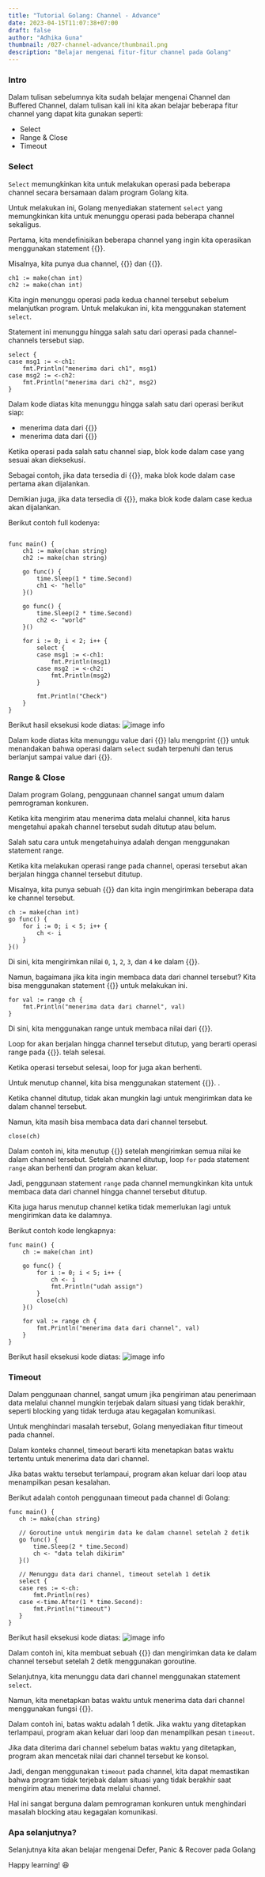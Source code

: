 ```yaml
---
title: "Tutorial Golang: Channel - Advance"
date: 2023-04-15T11:07:38+07:00
draft: false
author: "Adhika Guna"
thumbnail: /027-channel-advance/thumbnail.png
description: "Belajar mengenai fitur-fitur channel pada Golang"
---
```



### Intro

Dalam tulisan sebelumnya kita sudah belajar mengenai Channel dan Buffered Channel, dalam tulisan kali ini kita akan belajar beberapa fitur channel yang dapat kita gunakan seperti:
- Select
- Range & Close
- Timeout



### Select

`Select` memungkinkan kita untuk melakukan operasi pada beberapa channel secara bersamaan dalam program Golang kita. 

Untuk melakukan ini, Golang menyediakan statement `select` yang memungkinkan kita untuk menunggu operasi pada beberapa channel sekaligus.

Pertama, kita mendefinisikan beberapa channel yang ingin kita operasikan menggunakan statement {{<singlelinecodeblock text="make">}}. 

Misalnya, kita punya dua channel, {{<singlelinecodeblock text="ch1">}} dan {{<singlelinecodeblock text="ch2">}}.

```golang
ch1 := make(chan int)
ch2 := make(chan int)
```

Kita ingin menunggu operasi pada kedua channel tersebut sebelum melanjutkan program. Untuk melakukan ini, kita menggunakan statement `select`. 

Statement ini menunggu hingga salah satu dari operasi pada channel-channels tersebut siap.

```golang
select {
case msg1 := <-ch1:
    fmt.Println("menerima dari ch1", msg1)
case msg2 := <-ch2:
    fmt.Println("menerima dari ch2", msg2)
}
```
Dalam kode diatas kita menunggu hingga salah satu dari operasi berikut siap:
- menerima data dari {{<singlelinecodeblock text="ch1">}}
- menerima data dari {{<singlelinecodeblock text="ch2">}}

Ketika operasi pada salah satu channel siap, blok kode dalam case yang sesuai akan dieksekusi. 

Sebagai contoh, jika data tersedia di {{<singlelinecodeblock text="ch1">}}, maka blok kode dalam case pertama akan dijalankan. 

Demikian juga, jika data tersedia di {{<singlelinecodeblock text="ch2">}}, maka blok kode dalam case kedua akan dijalankan.

Berikut contoh full kodenya:
```golang

func main() {
	ch1 := make(chan string)
	ch2 := make(chan string)

	go func() {
		time.Sleep(1 * time.Second)
		ch1 <- "hello"
	}()

	go func() {
		time.Sleep(2 * time.Second)
		ch2 <- "world"
	}()

	for i := 0; i < 2; i++ {
		select {
		case msg1 := <-ch1:
			fmt.Println(msg1)
		case msg2 := <-ch2:
			fmt.Println(msg2)
		}

		fmt.Println("Check")
	}
}
```

Berikut hasil eksekusi kode diatas:
![image info](/027-channel-advance/pict1.jpeg)

Dalam kode diatas kita menunggu value dari {{<singlelinecodeblock text="ch1">}} lalu mengprint {{<singlelinecodeblock text="Check">}} untuk menandakan bahwa operasi dalam `select` sudah terpenuhi dan terus berlanjut sampai value dari {{<singlelinecodeblock text="ch2">}}.


### Range & Close

Dalam program Golang, penggunaan channel sangat umum dalam pemrograman konkuren. 

Ketika kita mengirim atau menerima data melalui channel, kita harus mengetahui apakah channel tersebut sudah ditutup atau belum. 

Salah satu cara untuk mengetahuinya adalah dengan menggunakan statement range.

Ketika kita melakukan operasi range pada channel, operasi tersebut akan berjalan hingga channel tersebut ditutup. 

Misalnya, kita punya sebuah {{<singlelinecodeblock text="channel ch">}} dan kita ingin mengirimkan beberapa data ke channel tersebut.

```golang
ch := make(chan int)
go func() {
    for i := 0; i < 5; i++ {
        ch <- i
    }
}()
```
Di sini, kita mengirimkan nilai `0`, `1`, `2`, `3`, dan `4` ke dalam {{<singlelinecodeblock text="channel ch">}}. 

Namun, bagaimana jika kita ingin membaca data dari channel tersebut? Kita bisa menggunakan statement {{<singlelinecodeblock text="range">}} untuk melakukan ini.
```golang
for val := range ch {
    fmt.Println("menerima data dari channel", val)
}
```

Di sini, kita menggunakan range untuk membaca nilai dari {{<singlelinecodeblock text="channel ch">}}. 

Loop for akan berjalan hingga channel tersebut ditutup, yang berarti operasi range pada {{<singlelinecodeblock text="channel ch">}}.  telah selesai. 

Ketika operasi tersebut selesai, loop for juga akan berhenti.

Untuk menutup channel, kita bisa menggunakan statement {{<singlelinecodeblock text="close">}}. . 

Ketika channel ditutup, tidak akan mungkin lagi untuk mengirimkan data ke dalam channel tersebut. 

Namun, kita masih bisa membaca data dari channel tersebut.

```golang
close(ch)
```

Dalam contoh ini, kita menutup {{<singlelinecodeblock text="channel ch">}} setelah mengirimkan semua nilai ke dalam channel tersebut. Setelah channel ditutup, loop `for` pada statement `range` akan berhenti dan program akan keluar.

Jadi, penggunaan statement `range` pada channel memungkinkan kita untuk membaca data dari channel hingga channel tersebut ditutup. 

Kita juga harus menutup channel ketika tidak memerlukan lagi untuk mengirimkan data ke dalamnya.

Berikut contoh kode lengkapnya:
```golang
func main() {
	ch := make(chan int)

	go func() {
		for i := 0; i < 5; i++ {
			ch <- i
			fmt.Println("udah assign")
		}
		close(ch)
	}()

	for val := range ch {
		fmt.Println("menerima data dari channel", val)
	}
}
```

Berikut hasil eksekusi kode diatas:
![image info](/027-channel-advance/pict2.jpeg)


### Timeout
Dalam penggunaan channel, sangat umum jika pengiriman atau penerimaan data melalui channel mungkin terjebak dalam situasi yang tidak berakhir, seperti blocking yang tidak terduga atau kegagalan komunikasi.

Untuk menghindari masalah tersebut, Golang menyediakan fitur timeout pada channel.

Dalam konteks channel, timeout berarti kita menetapkan batas waktu tertentu untuk menerima data dari channel. 
 
Jika batas waktu tersebut terlampaui, program akan keluar dari loop atau menampilkan pesan kesalahan.
 

 Berikut adalah contoh penggunaan timeout pada channel di Golang:
 ```golang
func main() {
	ch := make(chan string)

	// Goroutine untuk mengirim data ke dalam channel setelah 2 detik
	go func() {
		time.Sleep(2 * time.Second)
		ch <- "data telah dikirim"
	}()

	// Menunggu data dari channel, timeout setelah 1 detik
	select {
	case res := <-ch:
		fmt.Println(res)
	case <-time.After(1 * time.Second):
		fmt.Println("timeout")
	}
}
```

Berikut hasil eksekusi kode diatas:
![image info](/027-channel-advance/pict3.jpeg)


Dalam contoh ini, kita membuat sebuah {{<singlelinecodeblock text="channel ch">}} dan mengirimkan data ke dalam channel tersebut setelah 2 detik menggunakan goroutine. 

Selanjutnya, kita menunggu data dari channel menggunakan statement `select`.

Namun, kita menetapkan batas waktu untuk menerima data dari channel menggunakan fungsi {{<singlelinecodeblock text="time.After()">}}.

Dalam contoh ini, batas waktu adalah 1 detik. Jika waktu yang ditetapkan terlampaui, program akan keluar dari loop dan menampilkan pesan `timeout`.

Jika data diterima dari channel sebelum batas waktu yang ditetapkan, program akan mencetak nilai dari channel tersebut ke konsol.

Jadi, dengan menggunakan `timeout` pada channel, kita dapat memastikan bahwa program tidak terjebak dalam situasi yang tidak berakhir saat mengirim atau menerima data melalui channel. 

Hal ini sangat berguna dalam pemrograman konkuren untuk menghindari masalah blocking atau kegagalan komunikasi.

### Apa selanjutnya?
Selanjutnya kita akan belajar mengenai Defer, Panic & Recover pada Golang

Happy learning! 😆

